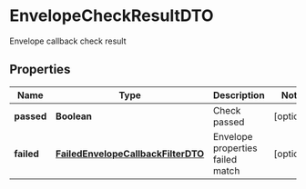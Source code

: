 

# EnvelopeCheckResultDTO

Envelope callback check result

## Properties

| Name | Type | Description | Notes |
|------------ | ------------- | ------------- | -------------|
|**passed** | **Boolean** | Check passed |  [optional] |
|**failed** | [**FailedEnvelopeCallbackFilterDTO**](FailedEnvelopeCallbackFilterDTO.md) | Envelope properties failed match |  [optional] |



